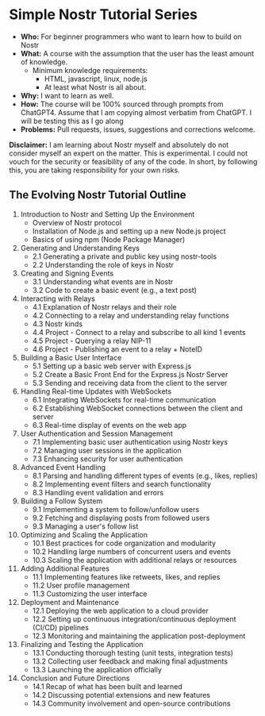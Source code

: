 # Simple Nostr Tutorial Series

- **Who:** For beginner programmers who want to learn how to build on Nostr
- **What:** A course with the assumption that the user has the least amount of knowledge.
  - Minimum knowledge requirements:
    - HTML, javascript, linux, node.js
    - At least what Nostr is all about.
- **Why:** I want to learn as well.
- **How:** The course will be 100% sourced through prompts from ChatGPT4. Assume that I am copying almost verbatim from ChatGPT. I will be testing this as I go along
- **Problems:** Pull requests, issues, suggestions and corrections welcome.

**Disclaimer:** I am learning about Nostr myself and absolutely do not consider myself an expert on the matter. This is experimental. 
I could not vouch for the security or feasibility of any of the code. In short, by following this, you are taking responsibility for your own risks.

## The Evolving Nostr Tutorial Outline

1. Introduction to Nostr and Setting Up the Environment
   - Overview of Nostr protocol
   - Installation of Node.js and setting up a new Node.js project
   - Basics of using npm (Node Package Manager)
2. Generating and Understanding Keys
   - 2.1 Generating a private and public key using nostr-tools
   - 2.2 Understanding the role of keys in Nostr
3. Creating and Signing Events
   - 3.1 Understanding what events are in Nostr
   - 3.2 Code to create a basic event (e.g., a text post)
4. Interacting with Relays
   - 4.1 Explanation of Nostr relays and their role
   - 4.2 Connecting to a relay and understanding relay functions
   - 4.3 Nostr kinds
   - 4.4 Project - Connect to a relay and subscribe to all kind 1 events
   - 4.5 Project - Querying a relay NIP-11
   - 4.6 Project - Publishing an event to a relay + NoteID
5. Building a Basic User Interface
   - 5.1 Setting up a basic web server with Express.js
   - 5.2 Create a Basic Front End for the Express.js Nostr Server
   - 5.3 Sending and receiving data from the client to the server
6. Handling Real-time Updates with WebSockets
   - 6.1 Integrating WebSockets for real-time communication
   - 6.2 Establishing WebSocket connections between the client and server
   - 6.3 Real-time display of events on the web app
7. User Authentication and Session Management
   - 7.1 Implementing basic user authentication using Nostr keys
   - 7.2 Managing user sessions in the application
   - 7.3 Enhancing security for user authentication
8. Advanced Event Handling
   - 8.1 Parsing and handling different types of events (e.g., likes, replies)
   - 8.2 Implementing event filters and search functionality
   - 8.3 Handling event validation and errors
9. Building a Follow System
   - 9.1 Implementing a system to follow/unfollow users
   - 9.2 Fetching and displaying posts from followed users
   - 9.3 Managing a user's follow list
10. Optimizing and Scaling the Application
    - 10.1 Best practices for code organization and modularity
    - 10.2 Handling large numbers of concurrent users and events
    - 10.3 Scaling the application with additional relays or resources
11. Adding Additional Features
    - 11.1 Implementing features like retweets, likes, and replies
    - 11.2 User profile management
    - 11.3 Customizing the user interface
12. Deployment and Maintenance
    - 12.1 Deploying the web application to a cloud provider
    - 12.2 Setting up continuous integration/continuous deployment (CI/CD) pipelines
    - 12.3 Monitoring and maintaining the application post-deployment
13. Finalizing and Testing the Application
    - 13.1 Conducting thorough testing (unit tests, integration tests)
    - 13.2 Collecting user feedback and making final adjustments
    - 13.3 Launching the application officially
14. Conclusion and Future Directions
    - 14.1 Recap of what has been built and learned
    - 14.2 Discussing potential extensions and new features
    - 14.3 Community involvement and open-source contributions
